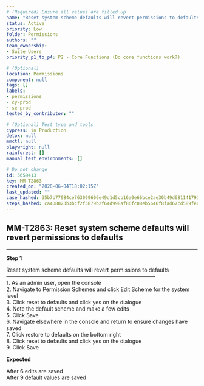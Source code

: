 ```yaml
---
# (Required) Ensure all values are filled up
name: "Reset system scheme defaults will revert permissions to defaults"
status: Active
priority: Low
folder: Permissions
authors: ""
team_ownership:
- Suite Users
priority_p1_to_p4: P2 - Core Functions (Do core functions work?)

# (Optional)
location: Permissions
component: null
tags: []
labels:
- permissions
- cy-prod
- se-prod
tested_by_contributor: ""

# (Optional) Test type and tools
cypress: in Production
detox: null
mmctl: null
playwright: null
rainforest: []
manual_test_environments: []

# Do not change
id: 5659413
key: MM-T2863
created_on: "2020-06-04T18:02:15Z"
last_updated: ""
case_hashed: 35b7b77984ce763099606e49d1d5cb16a0e66bce2ae30b49d681141791ee54d4b6c2de8cf08963f9fbd283ad14186895
steps_hashed: ca408823b3bcf2f3879b2f64d998af86fc08eb5646f8fad67cd589fe027a780849ed36182b0593b117a230c2c5f13e16
---
```


<!-- (Auto-generated) Based on frontmatter's "key" and "name" -->

## MM-T2863: Reset system scheme defaults will revert permissions to defaults

---

**Step 1**

Reset system scheme defaults will revert permissions to defaults\
————————————————————————————\
1\. As an admin user, open the console\
2\. Navigate to Permission Schemes and click Edit Scheme for the system level\
3\. Click reset to defaults and click yes on the dialogue\
4\. Note the default scheme and make a few edits\
5\. Click Save\
6\. Navigate elsewhere in the console and return to ensure changes have saved\
7\. Click restore to defaults on the bottom right\
8\. Click reset to defaults and click yes on the dialogue\
9\. Click Save

**Expected**

After 6 edits are saved\
After 9 default values are saved
